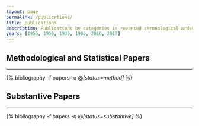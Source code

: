 ```yaml
---
layout: page
permalink: /publications/
title: publications
description: Publications by categories in reversed chronological order. Generated by jekyll-scholar.
years: [1956, 1950, 1935, 1905, 2016, 2017]
---
```



## Methodological and Statistical Papers

<hr>

{% bibliography -f papers -q @*[status=method]* %}






## Substantive Papers

<hr>


{% bibliography -f papers -q @*[status=substantive]* %}


